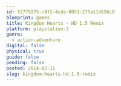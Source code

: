 ```yaml
---
id: f2779275-c9f2-4cda-8051-275a11d656c0
blueprint: games
title: Kingdom Hearts - HD 1.5 Remix
platform: playstation-3
genre:
  - action-adventure
digital: false
physical: true
guide: false
pending: false
posted: 2014-02-11
slug: kingdom-hearts-hd-1-5-remix
---
```

